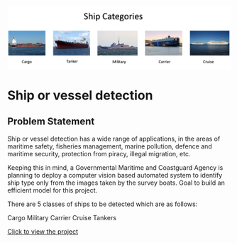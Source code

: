 ![title](vessels.png)

# Ship or vessel detection

## Problem Statement
Ship or vessel detection has a wide range of applications, in the areas of maritime safety, fisheries management, marine pollution, defence and maritime security, protection from piracy, illegal migration, etc.

Keeping this in mind, a Governmental Maritime and Coastguard Agency is planning to deploy a computer vision based automated system to identify ship type only from the images taken by the survey boats. Goal to build an efficient model for this project.

There are 5 classes of ships to be detected which are as follows:

Cargo
Military
Carrier
Cruise
Tankers

[Click to view the project](https://github.com/rsaadiq/ship_detection/blob/master/Ship%20detection.ipynb)
